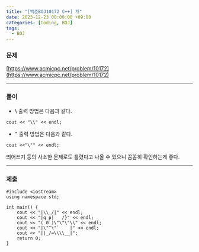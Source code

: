 ```yaml
---
title: "[백준BOJ10172 C++] 개"
date: 2023-12-23 00:00:00 +09:00
categories: [Coding, BOJ]
tags:
  - BOJ
---
```


### 문제
[https://www.acmicpc.net/problem/10172](https://www.acmicpc.net/problem/10172)

***

### 풀이
- \ 출력 방법은 다음과 같다.
```
cout << "\\" << endl;
```
- " 출력 방법은 다음과 같다.
```
cout <<"\"" << endl;
```
띄어쓰기 등의 사소한 문제로도 틀렸다고 나올 수 있으니 꼼꼼히 확인하는게 좋다.

***

### 제출
```C++17
#include <iostream>
using namespace std;

int main() {
	cout << "|\\_/|" << endl;
	cout << "|q p|   /}" << endl;
	cout << "( 0 )\"\"\"\\" << endl;
	cout << "|\"^\"`    |" << endl;
	cout << "||_/=\\\\__|";
	return 0;
}
```
